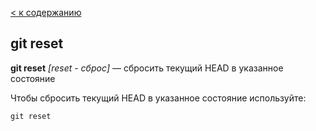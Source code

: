 [< к содержанию](./readme.md)

## git reset

**git reset** *[reset - сброс]* — сбросить текущий HEAD в указанное состояние

Чтобы сбросить текущий HEAD в указанное состояние используйте:

```bash=
git reset
```